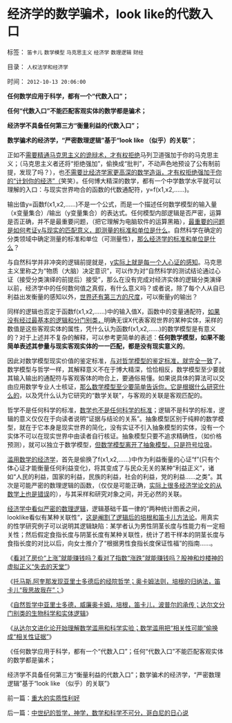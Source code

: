 # 经济学的数学骗术，look&nbsp;like的代数入口

标签： `笛卡儿` `数学模型` `马克思主义` `经济学` `数理逻辑` `财经` 

目录： `人权法学和经济学`

时间： `2012-10-13 20:06:00`

**任何数学应用于科学，都有一个“代数入口”；**

**任何“代数入口”不能匹配客观实体的数学都是骗术；**

**经济学不具备任何第三方“衡量利益的代数入口”；**

**数学骗术的经济学，“严密数理逻辑”基于“look like （似乎）的关联”**；

正如不[需要精通马克思主义的诡辩术，才有权拒绝](../../../2009/6/26/精通马列和国学儒教才能扔掉这个主子吗？.md)马列卫道强加于你的马克思主义；（马克思主义者还将“拒绝强加”，偷换成“批判”，不动声色地预设了公有制前提，发现了吗？），也[不需要比经济学家更高深的数学造诣，才有权拒绝强加于你的“计划你的经济”（](../../../2010/7/11/拒绝伪科学不必“精通伪科学”；中医关乎病人的选择权.md)笑笑）。任何博大精深的数学，都有一个中学数学水平就可以理解的入口：与现实世界吻合的函数的代数通配符，y=f(x1,x2,……)。

输出值y=函数f(x1,x2,……)不是一个公式，而是一个描述任何数学模型的输入量（x变量集合）/输出（y变量集合）的表达式。任何模型内部逻辑是否严密，运算是否正确，并不是最重要问题，（把它理解为电脑软件的运算黑箱），[最重要的问题是如何考证y与现实的匹配意义，即测量的标准和单位是什么](../../../2009/12/4/科学的真理标准和绝对的“真理标准”.md)。自然科学在确定的分类领域中确定测量的标准和单位（可测量性），[那么经济学的标准和单位是什么](../../../2009/12/14/经济学科学的实证集是什么？.md)？

与自然科学并非冲突的逻辑前提就是，[y实际上就是每一个人心证的感知](../../../2010/6/22/最大的敌人是自已；科学实证标准的的回归测试.md)。马克思主义里称之为“物质（大脑）决定意识”，可以作为对“自然科学的测试结论通过心证（接受分类演绎的前提后）接受”，那么在没有完成对经济实体的逻辑分类演绎以前，经济学中的任何数何值之真假，有什么意义吗？或者说，除了每个人从自已利益出发衡量的感知以外，[世界还有第三方的尺度](../../../2010/12/22/私有制有无比的优越性;人与人的差异推动社会前进；.md)，可以衡量y的输出？

同样的逻辑也否定于函数f(x1,x2,……)中的输入值X，函数中的变量通配符，[如果没有经过最基本的逻辑和分门别类，](../../../2010/6/19/数学滥用令社会科盲化.md)明确无误X代表客观世界的某种实体，采样的数值是这些客观实体的属性，凭什么认为函数f(x1,x2,……)的数学模型是有意义的？对于上述并不复杂的解释，可以参考更简单的表述：**任何数学模型，如果不能简单表述其参量与现实客观实体的一一匹配，都是没有现实意义的**。

因此对数学模型现实价值的鉴定标准，[与对哲学模型的鉴定标准，就完全一致](../../../2010/2/3/迷恋哲学不是邪恶的，就是没用的.md)了。数学模型与哲学一样，其解释意义不在于博大精深，恰恰相反，数学模型至少要就其输入输出的通配符与客观客体的吻合上，要通俗易懂。如果说具体的算法可以交由应用数学专业人士核证，[那么数学模型至少要简单告诉你，它是根据什么研究什么的](../../../2010/6/12/科学的标准是数学还是实证呢？.md)，以及凭什么认为它研究的“数学关联”，与客观的关联是客观匹配的。

哲学不是任何科学的标准，[数学也不是任何科学的标准](../../../2010/6/12/科学的标准是数学还是实证呢？.md)；逻辑不是科学的标准，逻辑的意义仅仅在于向读者说明“证据与结论的关系”。抽象模型区别于纯粹的数学模型，就在于它本身是现实世界的简化，没有实证不引入抽象模型的实体，没有一个实体不可以在现实世界中由读者自行核证。抽象模型只要不追求精确性，（如价格预测），就可以独立于数学模型，[但数学模型离开了抽象模型，只是符号垃圾](../../../2010/6/18/数学的滥用；找到数学命题切入点，比解决更困难.md)。

[滥用数学的经济学](../../../2012/5/11/清贫的经济学让大批学者出卖良心.md)，首先是偷换了f(x1,x2,……)中作为利益衡量的心证“f”(只有个体心证才能衡量任何利益变化)，将其变成了与民众无关的某种“利益正义”，诸如“人民的利益，国家的利益，民族的利益，社会的利益，党的利益……之类”。其次是可能严密的数理逻辑的函数，（仅仅是可能正确，[实际上很多经济学论文的从数学上也是错误](../../../2011/10/24/新制度学派滥用数学，依赖于虚构的假设.md)的），与其采样和研究对象之间，并无必然的关联。

[经济学中看似严密的数理逻辑](../../../2009/12/31/数学囚徒的芝加哥学派.md)，逻辑基础千篇一律的“两种统计图表之间，looklike看似有某种关联性”，[这是阉割了逻辑后的培根和笛卡儿方法论](../../../2010/6/12/科学和民主属于普罗大众而非仅是“数学家”.md)。用真实的性学研究例子可以说明其逻辑缺陷：某学者认为男性阴茎长度与性能力有一定相关性；然后假定食指长度与阴茎长度有某种关联性，统计了若干样本的阴茎长度与食指长度的对比以后，向女士推介了“根据男性食指长度保证性福”的指南……。

《[看对了房价“上涨”就能赚钱吗？看对了指数“涨跌”就能赚钱吗？股神和炒楼神的虚拟正义“失去的天堂”](../../../2012/10/11/股神和炒楼神的虚拟“失去的天堂”.md)》

《[托马斯.阿奎那发现亚里士多德后的经院哲学；奥卡姆法则，培根的归纳法，笛卡儿“我思故我在”；](../../../2012/10/12/滥用数学的起源和历史贡献；.md)》

《[自然哲学中亚里士多德，威廉奥卡姆，培根，笛卡儿，波普尔的承传；达尔文分门别类的生物科学和实体逻辑](../../../2012/10/12/亚里士多德，威廉奥卡姆，培根，笛卡儿，波普尔的承传.md)》

《[从达尔文进化论开始理解数学滥用和科学实验；数学滥用把“相关性可能”偷换成“相关性证据”](../../../2012/10/12/从进化论理解数学滥用和社会科学.md)》

《任何数学应用于科学，都有一个“代数入口”；任何“代数入口”不能匹配客观实体的数学都是骗术；

经济学不具备任何第三方“衡量利益的代数入口”；数学骗术的经济学，“严密数理逻辑”基于“look like （似乎）的关联”》



前一篇：[重大的实质性利好](../../../2012/10/12/重大的实质性利好.md)

后一篇：[中世纪的哲学，神学，数学和科学不可分，哥白尼的日心说](../../../2012/10/13/中世纪的哲学，神学，数学和科学不可分，哥白尼的日心说.md)